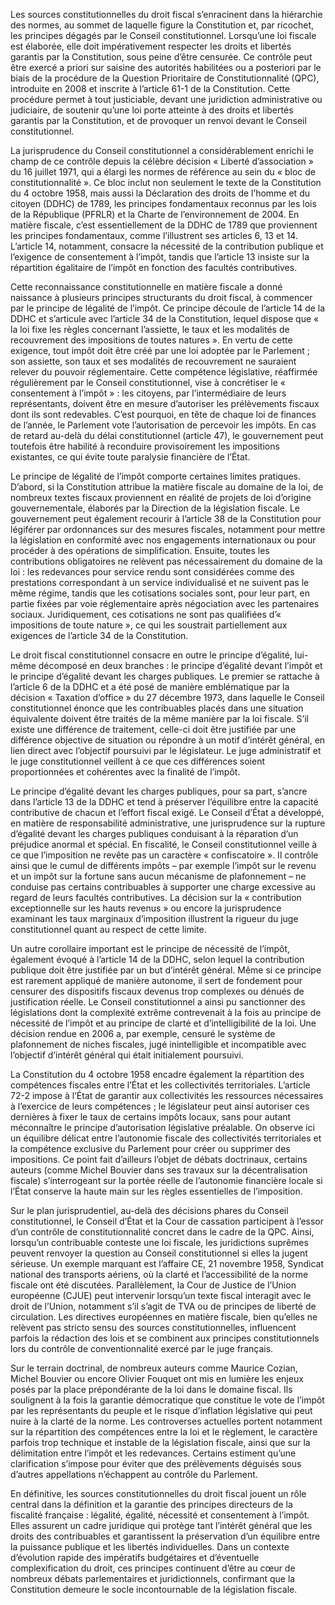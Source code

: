 Les sources constitutionnelles du droit fiscal s’enracinent dans la hiérarchie des normes, au sommet de laquelle figure la Constitution et, par ricochet, les principes dégagés par le Conseil constitutionnel. Lorsqu’une loi fiscale est élaborée, elle doit impérativement respecter les droits et libertés garantis par la Constitution, sous peine d’être censurée. Ce contrôle peut être exercé a priori sur saisine des autorités habilitées ou a posteriori par le biais de la procédure de la Question Prioritaire de Constitutionnalité (QPC), introduite en 2008 et inscrite à l’article 61-1 de la Constitution. Cette procédure permet à tout justiciable, devant une juridiction administrative ou judiciaire, de soutenir qu’une loi porte atteinte à des droits et libertés garantis par la Constitution, et de provoquer un renvoi devant le Conseil constitutionnel.

La jurisprudence du Conseil constitutionnel a considérablement enrichi le champ de ce contrôle depuis la célèbre décision « Liberté d’association » du 16 juillet 1971, qui a élargi les normes de référence au sein du « bloc de constitutionnalité ». Ce bloc inclut non seulement le texte de la Constitution du 4 octobre 1958, mais aussi la Déclaration des droits de l’homme et du citoyen (DDHC) de 1789, les principes fondamentaux reconnus par les lois de la République (PFRLR) et la Charte de l’environnement de 2004. En matière fiscale, c’est essentiellement de la DDHC de 1789 que proviennent les principes fondamentaux, comme l’illustrent ses articles 6, 13 et 14. L’article 14, notamment, consacre la nécessité de la contribution publique et l’exigence de consentement à l’impôt, tandis que l’article 13 insiste sur la répartition égalitaire de l’impôt en fonction des facultés contributives.

Cette reconnaissance constitutionnelle en matière fiscale a donné naissance à plusieurs principes structurants du droit fiscal, à commencer par le principe de légalité de l’impôt. Ce principe découle de l’article 14 de la DDHC et s’articule avec l’article 34 de la Constitution, lequel dispose que « la loi fixe les règles concernant l’assiette, le taux et les modalités de recouvrement des impositions de toutes natures ». En vertu de cette exigence, tout impôt doit être créé par une loi adoptée par le Parlement ; son assiette, son taux et ses modalités de recouvrement ne sauraient relever du pouvoir réglementaire. Cette compétence législative, réaffirmée régulièrement par le Conseil constitutionnel, vise à concrétiser le « consentement à l’impôt » : les citoyens, par l’intermédiaire de leurs représentants, doivent être en mesure d’autoriser les prélèvements fiscaux dont ils sont redevables. C’est pourquoi, en tête de chaque loi de finances de l’année, le Parlement vote l’autorisation de percevoir les impôts. En cas de retard au-delà du délai constitutionnel (article 47), le gouvernement peut toutefois être habilité à reconduire provisoirement les impositions existantes, ce qui évite toute paralysie financière de l’État.

Le principe de légalité de l’impôt comporte certaines limites pratiques. D’abord, si la Constitution attribue la matière fiscale au domaine de la loi, de nombreux textes fiscaux proviennent en réalité de projets de loi d’origine gouvernementale, élaborés par la Direction de la législation fiscale. Le gouvernement peut également recourir à l’article 38 de la Constitution pour légiférer par ordonnances sur des mesures fiscales, notamment pour mettre la législation en conformité avec nos engagements internationaux ou pour procéder à des opérations de simplification. Ensuite, toutes les contributions obligatoires ne relèvent pas nécessairement du domaine de la loi : les redevances pour service rendu sont considérées comme des prestations correspondant à un service individualisé et ne suivent pas le même régime, tandis que les cotisations sociales sont, pour leur part, en partie fixées par voie réglementaire après négociation avec les partenaires sociaux. Juridiquement, ces cotisations ne sont pas qualifiées d’« impositions de toute nature », ce qui les soustrait partiellement aux exigences de l’article 34 de la Constitution.

Le droit fiscal constitutionnel consacre en outre le principe d’égalité, lui-même décomposé en deux branches : le principe d’égalité devant l’impôt et le principe d’égalité devant les charges publiques. Le premier se rattache à l’article 6 de la DDHC et a été posé de manière emblématique par la décision « Taxation d’office » du 27 décembre 1973, dans laquelle le Conseil constitutionnel énonce que les contribuables placés dans une situation équivalente doivent être traités de la même manière par la loi fiscale. S’il existe une différence de traitement, celle-ci doit être justifiée par une différence objective de situation ou répondre à un motif d’intérêt général, en lien direct avec l’objectif poursuivi par le législateur. Le juge administratif et le juge constitutionnel veillent à ce que ces différences soient proportionnées et cohérentes avec la finalité de l’impôt.

Le principe d’égalité devant les charges publiques, pour sa part, s’ancre dans l’article 13 de la DDHC et tend à préserver l’équilibre entre la capacité contributive de chacun et l’effort fiscal exigé. Le Conseil d’État a développé, en matière de responsabilité administrative, une jurisprudence sur la rupture d’égalité devant les charges publiques conduisant à la réparation d’un préjudice anormal et spécial. En fiscalité, le Conseil constitutionnel veille à ce que l’imposition ne revête pas un caractère « confiscatoire ». Il contrôle ainsi que le cumul de différents impôts – par exemple l’impôt sur le revenu et un impôt sur la fortune sans aucun mécanisme de plafonnement – ne conduise pas certains contribuables à supporter une charge excessive au regard de leurs facultés contributives. La décision sur la « contribution exceptionnelle sur les hauts revenus » ou encore la jurisprudence examinant les taux marginaux d’imposition illustrent la rigueur du juge constitutionnel quant au respect de cette limite.

Un autre corollaire important est le principe de nécessité de l’impôt, également évoqué à l’article 14 de la DDHC, selon lequel la contribution publique doit être justifiée par un but d’intérêt général. Même si ce principe est rarement appliqué de manière autonome, il sert de fondement pour censurer des dispositifs fiscaux devenus trop complexes ou dénués de justification réelle. Le Conseil constitutionnel a ainsi pu sanctionner des législations dont la complexité extrême contrevenait à la fois au principe de nécessité de l’impôt et au principe de clarté et d’intelligibilité de la loi. Une décision rendue en 2006 a, par exemple, censuré le système de plafonnement de niches fiscales, jugé inintelligible et incompatible avec l’objectif d’intérêt général qui était initialement poursuivi.

La Constitution du 4 octobre 1958 encadre également la répartition des compétences fiscales entre l’État et les collectivités territoriales. L’article 72-2 impose à l’État de garantir aux collectivités les ressources nécessaires à l’exercice de leurs compétences ; le législateur peut ainsi autoriser ces dernières à fixer le taux de certains impôts locaux, sans pour autant méconnaître le principe d’autorisation législative préalable. On observe ici un équilibre délicat entre l’autonomie fiscale des collectivités territoriales et la compétence exclusive du Parlement pour créer ou supprimer des impositions. Ce point fait d’ailleurs l’objet de débats doctrinaux, certains auteurs (comme Michel Bouvier dans ses travaux sur la décentralisation fiscale) s’interrogeant sur la portée réelle de l’autonomie financière locale si l’État conserve la haute main sur les règles essentielles de l’imposition.

Sur le plan jurisprudentiel, au-delà des décisions phares du Conseil constitutionnel, le Conseil d’État et la Cour de cassation participent à l’essor d’un contrôle de constitutionnalité concret dans le cadre de la QPC. Ainsi, lorsqu’un contribuable conteste une loi fiscale, les juridictions suprêmes peuvent renvoyer la question au Conseil constitutionnel si elles la jugent sérieuse. Un exemple marquant est l’affaire CE, 21 novembre 1958, Syndicat national des transports aériens, où la clarté et l’accessibilité de la norme fiscale ont été discutées. Parallèlement, la Cour de Justice de l’Union européenne (CJUE) peut intervenir lorsqu’un texte fiscal interagit avec le droit de l’Union, notamment s’il s’agit de TVA ou de principes de liberté de circulation. Les directives européennes en matière fiscale, bien qu’elles ne relèvent pas stricto sensu des sources constitutionnelles, influencent parfois la rédaction des lois et se combinent aux principes constitutionnels lors du contrôle de conventionnalité exercé par le juge français.

Sur le terrain doctrinal, de nombreux auteurs comme Maurice Cozian, Michel Bouvier ou encore Olivier Fouquet ont mis en lumière les enjeux posés par la place prépondérante de la loi dans le domaine fiscal. Ils soulignent à la fois la garantie démocratique que constitue le vote de l’impôt par les représentants du peuple et le risque d’inflation législative qui peut nuire à la clarté de la norme. Les controverses actuelles portent notamment sur la répartition des compétences entre la loi et le règlement, le caractère parfois trop technique et instable de la législation fiscale, ainsi que sur la délimitation entre l’impôt et les redevances. Certains estiment qu’une clarification s’impose pour éviter que des prélèvements déguisés sous d’autres appellations n’échappent au contrôle du Parlement.

En définitive, les sources constitutionnelles du droit fiscal jouent un rôle central dans la définition et la garantie des principes directeurs de la fiscalité française : légalité, égalité, nécessité et consentement à l’impôt. Elles assurent un cadre juridique qui protège tant l’intérêt général que les droits des contribuables et garantissent la préservation d’un équilibre entre la puissance publique et les libertés individuelles. Dans un contexte d’évolution rapide des impératifs budgétaires et d’éventuelle complexification du droit, ces principes continuent d’être au cœur de nombreux débats parlementaires et juridictionnels, confirmant que la Constitution demeure le socle incontournable de la législation fiscale.